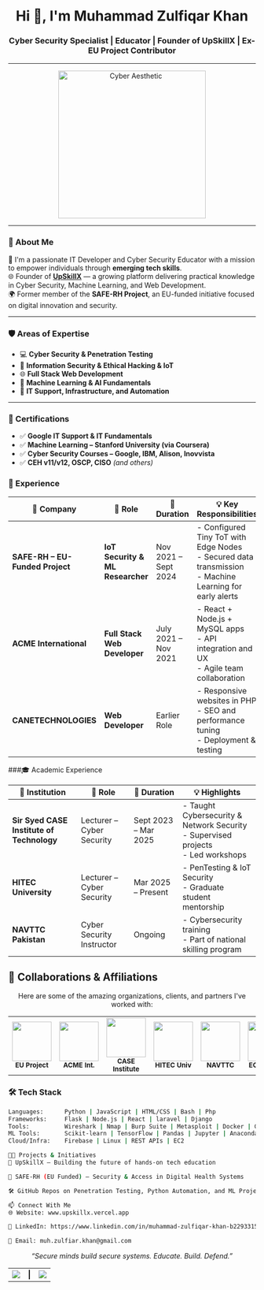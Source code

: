 <h1 align="center">Hi 👋, I'm Muhammad Zulfiqar Khan</h1>
<h3 align="center">Cyber Security Specialist | Educator | Founder of UpSkillX | Ex-EU Project Contributor</h3>

---

<p align="center">
  <img src="https://i.pinimg.com/originals/cd/19/aa/cd19aa1e727d79be52ac4ce88a649951.gif" alt="Cyber Aesthetic" width="300"/>
</p>

---

### 🧠 About Me

🚀 I'm a passionate IT Developer and Cyber Security Educator with a mission to empower individuals through **emerging tech skills**.  
🌐 Founder of **[UpSkillX](https://upskillx.vercel.app/)** — a growing platform delivering practical knowledge in Cyber Security, Machine Learning, and Web Development.  
🌍 Former member of the **SAFE-RH Project**, an EU-funded initiative focused on digital innovation and security.

---

### 🛡️ Areas of Expertise

- 💻 **Cyber Security & Penetration Testing**
- 🔐 **Information Security & Ethical Hacking & IoT**
- 🌐 **Full Stack Web Development**
- 🤖 **Machine Learning & AI Fundamentals**
- 🧪 **IT Support, Infrastructure, and Automation**

---

### 📜 Certifications

- ✅ **Google IT Support & IT Fundamentals**
- ✅ **Machine Learning – Stanford University (via Coursera)**
- ✅ **Cyber Security Courses – Google, IBM, Alison, Inovvista**
- ✅ **CEH v11/v12, OSCP, CISO** *(and others)*


### 💼 Experience
| 🏢 Company                           | 📌 Role                          | 📅 Duration          | 💡 Key Responsibilities                                                                                     |
| ------------------------------------ | -------------------------------- | -------------------- | ----------------------------------------------------------------------------------------------------------- |
| **SAFE-RH – EU-Funded Project** | **IoT Security & ML Researcher** | Nov 2021 – Sept 2024 | - Configured Tiny ToT with Edge Nodes<br>- Secured data transmission<br>- Machine Learning for early alerts |
| **ACME International**            | **Full Stack Web Developer**     | July 2021 – Nov 2021 | - React + Node.js + MySQL apps<br>- API integration and UX<br>- Agile team collaboration                    |
| **CANETECHNOLOGIES**              | **Web Developer**                | Earlier Role         | - Responsive websites in PHP<br>- SEO and performance tuning<br>- Deployment & testing                      |



###🎓 Academic Experience

| 🏫 Institution                               | 📌 Role                   | 📅 Duration          | 💡 Highlights                                                                         |
| -------------------------------------------- | ------------------------- | -------------------- | ------------------------------------------------------------------------------------- |
| **Sir Syed CASE Institute of Technology** | Lecturer – Cyber Security | Sept 2023 – Mar 2025 | - Taught Cybersecurity & Network Security<br>- Supervised projects<br>- Led workshops |
| **HITEC University**                      | Lecturer – Cyber Security | Mar 2025 – Present   | - PenTesting & IoT Security<br>- Graduate student mentorship                          |
| **NAVTTC Pakistan**                       | Cyber Security Instructor | Ongoing              | - Cybersecurity training<br>- Part of national skilling program                       |




## 🤝 Collaborations & Affiliations

<p align="center">
  Here are some of the amazing organizations, clients, and partners I've worked with:
</p>

<table align="center">
  <tr>
    <td align="center" width="120">
      <img src="https://upload.wikimedia.org/wikipedia/commons/thumb/b/b7/Flag_of_Europe.svg/100px-Flag_of_Europe.svg.png" width="80" /><br/>
      <sub><b>EU Project</b></sub>
    </td>
    <td align="center" width="120">
      <img src="https://encrypted-tbn0.gstatic.com/images?q=tbn:ANd9GcShg1m4ggEL7GriZ9rkFRaAXU93VVGPydhPmQ&s" width="80" /><br/>
      <sub><b>ACME Int.</b></sub>
    </td>
    <td align="center" width="120">
      <img src="https://www.hec.gov.pk/english/universities/PublishingImages/Sir%20Syed%20Case%20Institute.jpg" width="80" /><br/>
      <sub><b>CASE Institute</b></sub>
    </td>
    <td align="center" width="120">
      <img src="https://upload.wikimedia.org/wikipedia/en/b/b3/HITEC_University_Logo.jpg" width="80" /><br/>
      <sub><b>HITEC Univ</b></sub>
    </td>
    <td align="center" width="120">
      <img src="https://encrypted-tbn0.gstatic.com/images?q=tbn:ANd9GcTYfU1gOQK_YNrp6i0oqd_Ljq065ySGd9Uo8g&s" width="80" /><br/>
      <sub><b>NAVTTC</b></sub>
    </td>
     <td align="center" width="120">
      <img src="https://www.umgc.edu/content/dam/umgc-gmc/images/ECCouncilLogo.jpg" width="80" /><br/>
      <sub><b>EC-Council</b></sub>
    </td>
     <td align="center" width="120">
      <img src="https://d3njjcbhbojbot.cloudfront.net/api/utilities/v1/imageproxy/https://coursera.s3.amazonaws.com/media/coursera-rebrand-logo-square.png?auto=format%2Ccompress&dpr=1" width="80" /><br/>
      <sub><b>Coursera</b></sub>
    </td>
  </tr>
</table>



### 🛠️ Tech Stack
```bash
Languages:      Python | JavaScript | HTML/CSS | Bash | Php 
Frameworks:     Flask | Node.js | React | laravel | Django
Tools:          Wireshark | Nmap | Burp Suite | Metasploit | Docker | Git | Ghidra | IDA | JohnRipper | Hydra 
ML Tools:       Scikit-learn | TensorFlow | Pandas | Jupyter | Anaconda
Cloud/Infra:    Firebase | Linux | REST APIs | EC2

👨‍💻 Projects & Initiatives
🔧 UpSkillX — Building the future of hands-on tech education

🔐 SAFE-RH (EU Funded) — Security & Access in Digital Health Systems

🛠️ GitHub Repos on Penetration Testing, Python Automation, and ML Projects (scroll down)

📫 Connect With Me
🌐 Website: www.upskillx.vercel.app

💼 LinkedIn: https://www.linkedin.com/in/muhammad-zulfiqar-khan-b22933156/

📧 Email: muh.zulfiar.khan@gmail.com
```
<p align="center"><em>“Secure minds build secure systems. Educate. Build. Defend.”</em></p>

<table align="center">
  <tr>
    <td>
      <img src="https://github-readme-stats.vercel.app/api?username=zulfiqar875&show_icons=true&theme=radical" />
    </td>
    <td><b>|</b></td>
    <td>
      <img src="https://github-readme-streak-stats.herokuapp.com?user=zulfiqar875&theme=radical" />
    </td>
  </tr>
</table>

